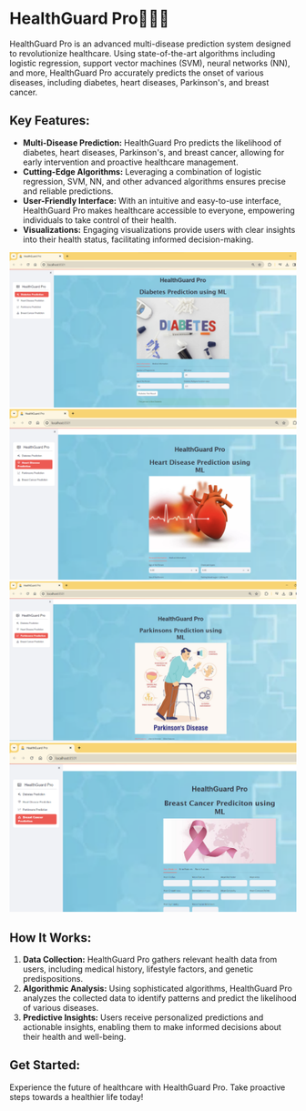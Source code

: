 # HealthGuard Pro👩‍⚕️🏥

HealthGuard Pro is an advanced multi-disease prediction system designed to revolutionize healthcare. Using state-of-the-art algorithms including logistic regression, support vector machines (SVM), neural networks (NN), and more, HealthGuard Pro accurately predicts the onset of various diseases, including diabetes, heart diseases, Parkinson's, and breast cancer.

## Key Features:
- **Multi-Disease Prediction:** HealthGuard Pro predicts the likelihood of diabetes, heart diseases, Parkinson's, and breast cancer, allowing for early intervention and proactive healthcare management.
- **Cutting-Edge Algorithms:** Leveraging a combination of logistic regression, SVM, NN, and other advanced algorithms ensures precise and reliable predictions.
- **User-Friendly Interface:** With an intuitive and easy-to-use interface, HealthGuard Pro makes healthcare accessible to everyone, empowering individuals to take control of their health.
- **Visualizations:** Engaging visualizations provide users with clear insights into their health status, facilitating informed decision-making.

![HealthGuard Pro](https://github.com/vidhi-sareen/HealthGuard-Pro/blob/main/Images/Screenshot%202024-03-31%20215907.png)
![HealthGuard Pro](https://github.com/vidhi-sareen/HealthGuard-Pro/blob/main/Images/Screenshot%202024-03-31%20215930.png)
![HealthGuard Pro](https://github.com/vidhi-sareen/HealthGuard-Pro/blob/main/Images/Screenshot%202024-03-31%20215944.png)
![HealthGuard Pro](https://github.com/vidhi-sareen/HealthGuard-Pro/blob/main/Images/Screenshot%202024-03-31%20215955.png)

## How It Works:
1. **Data Collection:** HealthGuard Pro gathers relevant health data from users, including medical history, lifestyle factors, and genetic predispositions.
2. **Algorithmic Analysis:** Using sophisticated algorithms, HealthGuard Pro analyzes the collected data to identify patterns and predict the likelihood of various diseases.
3. **Predictive Insights:** Users receive personalized predictions and actionable insights, enabling them to make informed decisions about their health and well-being.

## Get Started:
Experience the future of healthcare with HealthGuard Pro. Take proactive steps towards a healthier life today!
